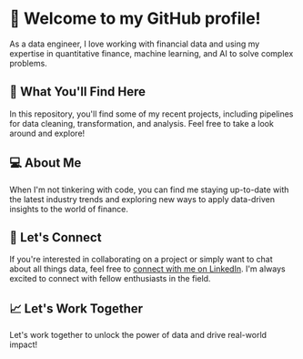 # 👋 Welcome to my GitHub profile! 

As a data engineer, I love working with financial data and using my expertise in quantitative finance, machine learning, and AI to solve complex problems.

## 🔧 What You'll Find Here

In this repository, you'll find some of my recent projects, including pipelines for data cleaning, transformation, and analysis. Feel free to take a look around and explore!

## 💻 About Me

When I'm not tinkering with code, you can find me staying up-to-date with the latest industry trends and exploring new ways to apply data-driven insights to the world of finance.

## 🤝 Let's Connect

If you're interested in collaborating on a project or simply want to chat about all things data, feel free to [connect with me on LinkedIn](https://www.linkedin.com/in/kelvin-adungosi-a4b434180/). I'm always excited to connect with fellow enthusiasts in the field.

## 📈 Let's Work Together

Let's work together to unlock the power of data and drive real-world impact!
